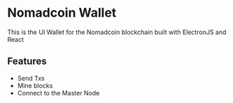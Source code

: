 # Nomadcoin Wallet

This is the UI Wallet for the Nomadcoin blockchain built with ElectronJS and React

## Features

* Send Txs
* Mine blocks
* Connect to the Master Node
